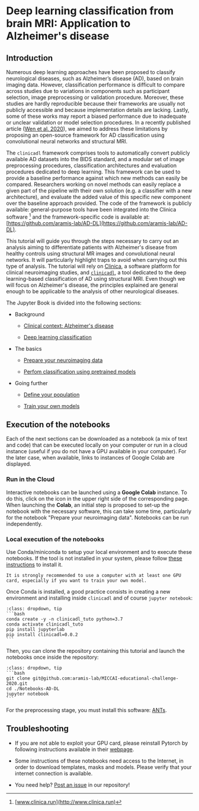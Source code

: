 # Deep learning classification from brain MRI: Application to Alzheimer's disease

## Introduction

Numerous deep learning approaches have been proposed to classify neurological
diseases, such as Alzheimer’s disease (AD), based on brain imaging data.
However, classification performance is difficult to compare across studies due
to variations in components such as participant selection, image preprocessing
or validation procedure. Moreover, these studies are hardly reproducible
because their frameworks are usually not publicly accessible and because
implementation details are lacking. Lastly, some of these works may report a
biased performance due to inadequate or unclear validation or model selection
procedures.  In a recently published article ([Wen et al.
2020](https://doi.org/10.1016/j.media.2020.101694)), we aimed to address these
limitations by proposing an open-source framework for AD classification using
convolutional neural networks and structural MRI.

The `clinicadl` framework comprises tools to automatically convert publicly
available AD datasets into the BIDS standard, and a modular set of image
preprocessing procedures, classification architectures and evaluation procedures
dedicated to deep learning. This framework can be used to provide a baseline
performance against which new methods can easily be compared. Researchers working
on novel methods can easily replace a given part of the pipeline with their own
solution (e.g. a classifier with a new architecture), and evaluate the added
value of this specific new component over the baseline approach provided.
The code of the framework is publicly available: general-purpose tools have
been integrated into the Clinica software [^mynote]
and the framework-specific code is available at:
[https://github.com/aramis-lab/AD-DL](https://github.com/aramis-lab/AD-DL).

[^mynote]: [www.clinica.run](http://www.clinica.run)

This tutorial will guide you through the steps necessary to carry out an
analysis aiming to differentiate patients with Alzheimer's disease from healthy
controls using structural MR images and convolutional neural networks. It will
particularly highlight traps to avoid when carrying out this type of analysis.
The tutorial will rely on [Clinica](http://www.clinica.run), a software
platform for clinical neuroimaging studies, and
[`clinicadl`](https://github.com/aramis-lab/ad-dl), a tool dedicated to the deep
learning-based classification of AD using structural MRI. Even though we will
focus on Alzheimer's disease, the principles explained are general enough to be
applicable to the analysis of other neurological diseases.

The Jupyter Book is divided into the following sections:

- Background

  - [Clinical context: Alzheimer's disease](Notebooks-AD-DL/clinical)

  - [Deep learning classification](Notebooks-AD-DL/deep_learning)

- The basics

  - [Prepare your neuroimaging data](Notebooks-AD-DL/preprocessing)

  - [Perfom classification using pretrained models](Notebooks-AD-DL/inference)

- Going further

  - [Define your population](Notebooks-AD-DL/label_extraction)

  - [Train your own models](Notebooks-AD-DL/training)


## Execution of the notebooks

Each of the next sections can be downloaded as a notebook (a mix of text and
code) that can be executed locally on your computer or run in a cloud instance
(useful if you do not have a GPU available in your computer).  For the later
case, when available, links to instances of Google Colab are displayed.

### Run in the Cloud

Interactive notebooks can be launched using a **Google Colab** instance. To do
this, click on the icon <i class="fa fa-rocket" aria-hidden="true"></i>
 in the upper right side of the corresponding page. When
launching the **Colab**, an initial step is proposed to set-up the notebook
with the necessary software, this can take some time, particularly for the
notebook "Prepare your neuroimaging data". Notebooks can be run independently.

### Local execution of the notebooks

Use Conda/miniconda to setup your local environment and to execute these
notebooks. If the tool is not installed in your system, please follow [these
instructions](https://docs.conda.io/en/latest/miniconda.html) to install it.

```{warning}
It is strongly recommended to use a computer with at least one GPU
card, especially if you want to train your own model.
```

Once Conda is installed, a good practice consists in creating a new environment
and installing inside `clinicadl` and of course `jupyter notebook`:

````{admonition} Environment installation instructions
:class: dropdown, tip
```bash
conda create -y -n clinicadl_tuto python=3.7
conda activate clinicadl_tuto
pip install jupyterlab
pip install clinicadl=0.0.2
```
````

Then, you can clone the repository containing this tutorial and launch the
notebooks once inside the repository:


````{admonition} Cloning repository
:class: dropdown, tip
```bash
git clone git@github.com:aramis-lab/MICCAI-educational-challenge-2020.git
cd ./Notebooks-AD-DL
jupyter notebook
```
````

For the preprocessing stage, you must install this software: [ANTs](http://stnava.github.io/ANTs/).


## Troubleshooting

- If you are not able to exploit your GPU card, please reinstall Pytorch by
  following instructions available in their
  [webpage](https://pytorch.org/get-started/locally/).

- Some instructions of these notebooks need access to the Internet, in order to
  download templates, masks and models. Please verify that your internet
  connection is available.

- You need help? [Post an issue](https://github.com/aramis-lab/MICCAI-educational-challenge-2020/issues) in our repository!
